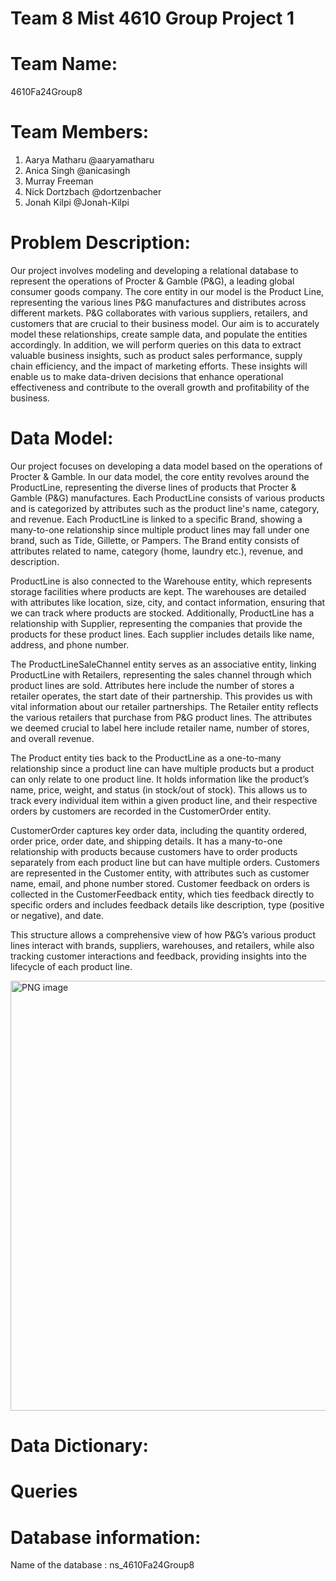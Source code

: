 # Team 8 Mist 4610 Group Project 1
# Team Name:
4610Fa24Group8
# Team Members:
1. Aarya Matharu @aaryamatharu
2. Anica Singh @anicasingh
3. Murray Freeman
4. Nick Dortzbach @dortzenbacher
5. Jonah Kilpi @Jonah-Kilpi
# Problem Description:
Our project involves modeling and developing a relational database to represent the operations of Procter & Gamble (P&G), a leading global consumer goods company. The core entity in our model is the Product Line, representing the various lines P&G manufactures and distributes across different markets. P&G collaborates with various suppliers, retailers, and customers that are crucial to their business model. Our aim is to accurately model these relationships, create sample data, and populate the entities accordingly. In addition, we will perform queries on this data to extract valuable business insights, such as product sales performance, supply chain efficiency, and the impact of marketing efforts. These insights will enable us to make data-driven decisions that enhance operational effectiveness and contribute to the overall growth and profitability of the business.
# Data Model:
Our project focuses on developing a data model based on the operations of Procter & Gamble. In our data model, the core entity revolves around the ProductLine, representing the diverse lines of products that Procter & Gamble (P&G) manufactures. Each ProductLine consists of various products and is categorized by attributes such as the product line's name, category, and revenue. Each ProductLine is linked to a specific Brand, showing a many-to-one relationship since multiple product lines may fall under one brand, such as Tide, Gillette, or Pampers. The Brand entity consists of attributes related to name, category (home, laundry etc.), revenue, and description. 

ProductLine is also connected to the Warehouse entity, which represents storage facilities where products are kept. The warehouses are detailed with attributes like location, size, city, and contact information, ensuring that we can track where products are stocked. Additionally, ProductLine has a relationship with Supplier, representing the companies that provide the products for these product lines. Each supplier includes details like name, address, and phone number.

The ProductLineSaleChannel entity serves as an associative entity, linking ProductLine with Retailers, representing the sales channel through which product lines are sold. Attributes here include the number of stores a retailer operates, the start date of their partnership. This provides us with vital information about our retailer partnerships. The Retailer entity reflects the various retailers that purchase from P&G product lines. The attributes we deemed crucial to label here include retailer name, number of stores, and overall revenue.

The Product entity ties back to the ProductLine as a one-to-many relationship since a product line can have multiple products but a product can only relate to one product line. It holds information like the product’s name, price, weight, and status (in stock/out of stock). This allows us to track every individual item within a given product line, and their respective orders by customers are recorded in the CustomerOrder entity.

CustomerOrder captures key order data, including the quantity ordered, order price, order date, and shipping details. It has a many-to-one relationship with products because customers have to order products separately from each product line but can have multiple orders. Customers are represented in the Customer entity, with attributes such as customer name, email, and phone number stored. Customer feedback on orders is collected in the CustomerFeedback entity, which ties feedback directly to specific orders and includes feedback details like description, type (positive or negative), and date.

This structure allows a comprehensive view of how P&G’s various product lines interact with brands, suppliers, warehouses, and retailers, while also tracking customer interactions and feedback, providing insights into the lifecycle of each product line.

<img width="688" alt="PNG image" src="https://github.com/user-attachments/assets/ef84cbae-3691-445d-be6c-7fb8e76b7427">


# Data Dictionary:
# Queries
# Database information:
Name of the database : ns_4610Fa24Group8
